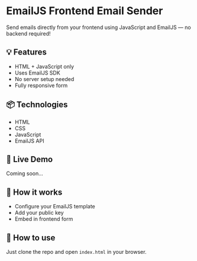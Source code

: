 # EmailJS Frontend Email Sender

Send emails directly from your frontend using JavaScript and EmailJS — no backend required!

## 💡 Features
- HTML + JavaScript only
- Uses EmailJS SDK
- No server setup needed
- Fully responsive form

## 📦 Technologies
- HTML
- CSS
- JavaScript
- EmailJS API

## 🔗 Live Demo
Coming soon...

## 📧 How it works
- Configure your EmailJS template
- Add your public key
- Embed in frontend form

## 🚀 How to use
Just clone the repo and open `index.html` in your browser.
